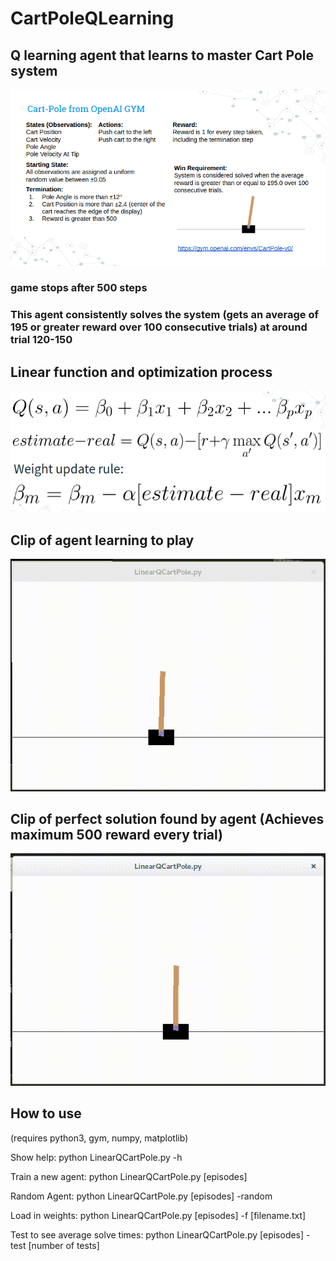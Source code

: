 # CartPoleQLearning

## Q learning agent that learns to master Cart Pole system

![alt text](game.png)

### game stops after 500 steps

### This agent consistently solves the system (gets an average of 195 or greater reward over 100 consecutive trials) at around trial 120-150

## Linear function and optimization process

![alt text](formula.png)

## Clip of agent learning to play

![alt text](Learning.gif)

## Clip of perfect solution found by agent (Achieves maximum 500 reward every trial)

![alt text](PerfectSolution.gif)

## How to use 
  (requires python3, gym, numpy, matplotlib) <br>

  Show help: python LinearQCartPole.py -h <br>

  Train a new agent: python LinearQCartPole.py [episodes]  <br>

  Random Agent: python LinearQCartPole.py [episodes] -random  <br>

  Load in weights: python LinearQCartPole.py [episodes] -f [filename.txt]   <br>

  Test to see average solve times: python LinearQCartPole.py [episodes] -test [number of tests] 

	
